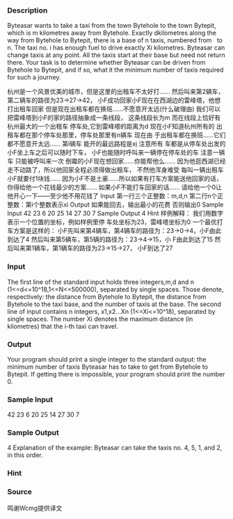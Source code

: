 
### Description
Byteasar wants to take a taxi from the town Bytehole to the town Bytepit, which is m kilometres away from Bytehole. Exactly dkilometres along the way from Bytehole to Bytepit, there is a base of n taxis, numbered from   to n. The taxi no. i has enough fuel to drive exactly Xi kilometres.
Byteasar can change taxis at any point. All the taxis start at their base but need not return there. Your task is to determine whether Byteasar can be driven from Bytehole to Bytepit, and if so, what it the minimum number of taxis required for such a journey.

杭州是一个风景优美的城市，但是这里的出租车不太好打……
然后叫来第2辆车，第二辆车的路径为23->27->42，
小F成功回家小F现在在西湖边的雷峰塔，他想打出租车回家 
但是现在出租车都在换班……不愿意开太远(什么破理由) 
我们可以把雷峰塔到小F的家的路径抽象成一条线段，
这条线段长为m 而在线段上恰好有杭州最大的一个出租车
停车处,它到雷峰塔的距离为d 现在小F知道杭州所有的
出租车都在那个停车处那里，停车处那里有n辆车 现在由
于出租车都在换班……它们都不愿意开太远…… 第i辆车
能开的最远路程是x[i](注意是路程不是位移) 注意所有
车都是从停车处出发的 小F坐上车之后可以随时下车，
小F也能随时呼叫来一辆停在停车处的车 注意一辆车
只能被呼叫来一次 倒霉的小F现在想回家……你能帮他么…… 
因为他逛西湖已经走不动路了，所以他回家全程必须得做出租车，
不然他浑身难受 每叫一辆出租车小F就要付1块钱…… 
因为小F不是土豪……所以如果有打车方案能送他回家的话，
你得给他一个花钱最少的方案…… 如果小F不能打车回家的话……
请给他一个0让他开心一下——至少他不用花钱了 
Input 
第一行三个正整数：m,d,n 
第二行n个正整数：第i个整数表示xi
 Output 
如果能回去，输出最小的花费 
否则输出0 
Sample Input 
42 23 6 20 25 14 27 30 7 
Sample Output 
4 
Hint 
样例解释： 我们用数字表示一个位置的坐标，例如样例里停
车处坐标为23，雷峰塔坐标为0 一个最优打车方案是这样的： 
小F先叫来第4辆车，第4辆车的路径为：23->0->4，小F由此
到达了4 然后叫来第5辆车，第5辆的路径为：23->4->15，小
F由此到达了15 然后叫来第1辆车，第1辆车的路径为23->15->27，
小F到达了27 

### Input
The first line of the standard input holds three integers,m,d and n (1<=d<=10^18,1<=N<=500000), separated by single spaces. Those denote, respectively: the distance from Bytehole to Bytepit, the distance from Bytehole to the taxi base, and the number of taxis at the base. The second line of input contains n integers, x1,x2…Xn (1<=Xi<=10^18), separated by single spaces. The number Xi denotes the maximum distance (in kilometres) that the i-th taxi can travel.

### Output
Your program should print a single integer to the standard output: the minimum number of taxis Byteasar has to take to get from Bytehole to Bytepit. If getting there is impossible, your program should print the number 0.

### Sample Input
42 23 6
20 25 14 27 30 7

### Sample Output
4
Explanation of the example: Byteasar can take the taxis no. 4, 5, 1, and 2, in this order.
### Hint

### Source
鸣谢Wcmg提供译文